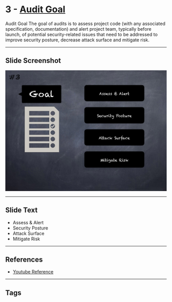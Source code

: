 
# 3 - [Audit Goal](./Audit%20Goal.md)

Audit Goal The goal of audits is to assess project code (with any associated specification, documentation) and alert project team, typically before launch, of potential security-related issues that need to be addressed to improve security posture, decrease attack surface and mitigate risk.


___
## Slide Screenshot
![003.png](../../images/6.Audit%20Techniques%20and%20Tools%20101/003.png)
___
## Slide Text
- Assess & Alert
- Security Posture
- Attack Surface
- Mitigate Risk
___
## References
- [Youtube Reference](https://youtu.be/M0C7z3TE5Go?t=162)
___
## Tags
